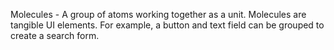 Molecules - A group of atoms working together as a unit. Molecules are tangible UI elements. For example, a button and text field can be grouped to create a search form.